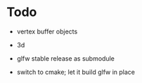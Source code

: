 Todo
====


* vertex buffer objects
* 3d

* glfw stable release as submodule
* switch to cmake; let it build glfw in place
